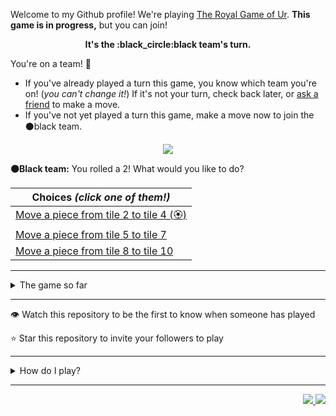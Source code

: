 Welcome to my Github profile!
We're playing
[The Royal Game of Ur](https://en.wikipedia.org/wiki/Royal_Game_of_Ur).
**This game is in progress,** but you can join!

<p align="center">
  <b>It's the
  :black_circle:black
  team's turn.</b>
</p>

You're on a team! :wave:

* If you've already played a turn this game, you know which team you're on!
(_you can't change it!_)
If it's not your turn, check back later, or
[ask a friend](https://twitter.com/share?text=I'm+playing+The+Royal+Game+of+Ur+on+a+GitHub+profile.+Take+your+turn+at+https://github.com/rossjrw/rossjrw+%23RoyalGameOfUr+%23github)
to make a move.
* If you've not yet played a turn this game, make a move now to join the
:black_circle:black
team.

<p align="center"><img src="https://raw.githubusercontent.com/rossjrw/ur/play/games/current/board.262.svg"></p>

  **:black_circle:Black team:**
  You rolled a 2!
What would you like to do?

| Choices *(click one of them!)* |
| --- |
  | [Move a piece from tile 2 to tile 4 (:rosette:)](https://github.com/rossjrw/rossjrw/issues/new?title=ur-move-2%402-0&amp;body=_Press+Submit%21+You+don%27t+need+to+edit+this+text+or+do+anything+else._%0D%0A%0D%0A_Be+aware+that+your+move+can+take+a+minute+or+two+to+process._) |
  | [Move a piece from tile 5 to tile 7](https://github.com/rossjrw/rossjrw/issues/new?title=ur-move-2%405-0&amp;body=_Press+Submit%21+You+don%27t+need+to+edit+this+text+or+do+anything+else._%0D%0A%0D%0A_Be+aware+that+your+move+can+take+a+minute+or+two+to+process._) |
  | [Move a piece from tile 8 to tile 10](https://github.com/rossjrw/rossjrw/issues/new?title=ur-move-2%408-0&amp;body=_Press+Submit%21+You+don%27t+need+to+edit+this+text+or+do+anything+else._%0D%0A%0D%0A_Be+aware+that+your+move+can+take+a+minute+or+two+to+process._) |

-----

<details><summary>The game so far</summary>

## Who's on each team?

<table>
    <thead>
      <tr><th colspan=2>Players in this game</th></tr>
    </thead>
    <tbody>
      <tr>
        <td align="right"><b>Black team</b> :black_circle:</td>
        <td>:white_circle: <b> White team</b></td>
      </tr>
      <tr align="center">
        <td><b><a href="https://github.com/Hans5958">@Hans5958</a></b> (7)<br><b><a href="https://github.com/wleeym08">@wleeym08</a></b> (4)<br><b><a href="https://github.com/thedoodler">@thedoodler</a></b> (3)<br><b><a href="https://github.com/minji-o-j">@minji-o-j</a></b> (3)<br><b><a href="https://github.com/KhanShaheb34">@KhanShaheb34</a></b> (3)<br><b><a href="https://github.com/bejoistic">@bejoistic</a></b> (2)<br><b><a href="https://github.com/jffrydsr">@jffrydsr</a></b> (2)<br><b><a href="https://github.com/rossjrw">@rossjrw</a></b> (2)<br><b><a href="https://github.com/yzspku">@yzspku</a></b> (2)<br><b><a href="https://github.com/max-radin">@max-radin</a></b> (2)<br><b><a href="https://github.com/tobias-wilfert">@tobias-wilfert</a></b> (2)<br><b><a href="https://github.com/YonLiud">@YonLiud</a></b> (2)<br><b><a href="https://github.com/LorrdOdin97">@LorrdOdin97</a></b> (1)<br><b><a href="https://github.com/IRHM">@IRHM</a></b> (1)<br><b><a href="https://github.com/Bonsailinse">@Bonsailinse</a></b> (1)<br><b><a href="https://github.com/MarikIshtar007">@MarikIshtar007</a></b> (1)<br><b><a href="https://github.com/jy1263">@jy1263</a></b> (1)<br><b><a href="https://github.com/andreposman">@andreposman</a></b> (1)<br><b><a href="https://github.com/muskanrani">@muskanrani</a></b> (1)<br><b><a href="https://github.com/KGB33">@KGB33</a></b> (1)<br><b><a href="https://github.com/TheRaptor001">@TheRaptor001</a></b> (1)<br><b><a href="https://github.com/JakeChampion">@JakeChampion</a></b> (1)<br><b><a href="https://github.com/jackwilliamgray">@jackwilliamgray</a></b> (1)<br><b><a href="https://github.com/Unihedro">@Unihedro</a></b> (1)<br><b><a href="https://github.com/acervenky">@acervenky</a></b> (1)<br><b><a href="https://github.com/a11ce">@a11ce</a></b> (1)<br><b><a href="https://github.com/farish978">@farish978</a></b> (1)<br><b><a href="https://github.com/c4dr01d">@c4dr01d</a></b> (1)<br><b><a href="https://github.com/Jighdan">@Jighdan</a></b> (1)<br><b><a href="https://github.com/ollelogdahl">@ollelogdahl</a></b> (1)<br><b><a href="https://github.com/andre-fajar-n">@andre-fajar-n</a></b> (1)<br><b><a href="https://github.com/PresentKim">@PresentKim</a></b> (1)<br><b><a href="https://github.com/bsoyka">@bsoyka</a></b> (1)<br><b><a href="https://github.com/Nathan13888">@Nathan13888</a></b> (1)<br><b><a href="https://github.com/AymenStudios">@AymenStudios</a></b> (1)<br><b><a href="https://github.com/SirojiddinSaidmurodov">@SirojiddinSaidmurodov</a></b> (1)<br><b><a href="https://github.com/sn4dy">@sn4dy</a></b> (1)<br><b><a href="https://github.com/Tanishq0007">@Tanishq0007</a></b> (1)<br><b><a href="https://github.com/doublegrey">@doublegrey</a></b> (1)<br><b><a href="https://github.com/tikhsuP">@tikhsuP</a></b> (1)<br><b><a href="https://github.com/michaelprimo">@michaelprimo</a></b> (1)<br><b><a href="https://github.com/NotAShelf">@NotAShelf</a></b> (1)<br><b><a href="https://github.com/GamerBoomTV">@GamerBoomTV</a></b> (1)</td>
        <td><b><a href="https://github.com/1ethanhansen">@1ethanhansen</a></b> (41)<br><b><a href="https://github.com/rossjrw">@rossjrw</a></b> (4)<br><b><a href="https://github.com/diggerdu">@diggerdu</a></b> (4)<br><b><a href="https://github.com/tb148">@tb148</a></b> (3)<br><b><a href="https://github.com/Notekunn">@Notekunn</a></b> (3)<br><b><a href="https://github.com/Rishit-dagli">@Rishit-dagli</a></b> (3)<br><b><a href="https://github.com/ponickkhan">@ponickkhan</a></b> (2)<br><b><a href="https://github.com/scribble-de-gook">@scribble-de-gook</a></b> (1)<br><b><a href="https://github.com/tchiarani">@tchiarani</a></b> (1)<br><b><a href="https://github.com/tholeb">@tholeb</a></b> (1)<br><b><a href="https://github.com/UndarkAido">@UndarkAido</a></b> (1)<br><b><a href="https://github.com/toberge">@toberge</a></b> (1)<br><b><a href="https://github.com/spielers">@spielers</a></b> (1)<br><b><a href="https://github.com/gal-dahan">@gal-dahan</a></b> (1)<br><b><a href="https://github.com/Shing-Ho">@Shing-Ho</a></b> (1)<br><b><a href="https://github.com/m1guelpf">@m1guelpf</a></b> (1)<br><b><a href="https://github.com/kallyas">@kallyas</a></b> (1)<br><b><a href="https://github.com/shrey27tri01">@shrey27tri01</a></b> (1)<br><b><a href="https://github.com/Twooey">@Twooey</a></b> (1)<br><b><a href="https://github.com/qbtl">@qbtl</a></b> (1)<br><b><a href="https://github.com/JRetza">@JRetza</a></b> (1)</td>
      </tr>
    </tbody>
  </table>

## What's happened so far?

| Time | Turn | Event | Issue | Board |
| :---: | :---: | :--- | :---: | :---: |
  | 2020-07-30 14:24:20 | **0** | :white_circle: **[@rossjrw](https://github.com/rossjrw)** started a new game | [#78](https://github.com/rossjrw/rossjrw/issues/78) |  |
  | 2020-07-30 14:25:35 | **1** | :white_circle: **[@rossjrw](https://github.com/rossjrw)** moved a white piece onto the board to position 2 | [#79](https://github.com/rossjrw/rossjrw/issues/79) | [link](https://raw.githubusercontent.com/rossjrw/ur/0168f8cacc62e260cf8cc8385a00511870b289a8/games/current/board.79.svg) |
  | 2020-07-30 14:25:35 | **2** | :black_circle:  The black team rolled a 0 and their turn was automatically passed | [#79](https://github.com/rossjrw/rossjrw/issues/79) | [link](https://raw.githubusercontent.com/rossjrw/rossjrw/728e861bb95e24c3bad3b24206de3a1182caa805/games/current/board.79.svg) |
  | 2020-07-30 15:16:02 | **3** | :white_circle: **[@rossjrw](https://github.com/rossjrw)** moved a white piece onto the board to position 3 | [#80](https://github.com/rossjrw/rossjrw/issues/80) | [link](https://raw.githubusercontent.com/rossjrw/rossjrw/1066e415bb308a4166acd2b23e3665c6ea707275/games/current/board.80.svg) |
  | 2020-07-30 15:17:39 | **4** | :black_circle: **[@LorrdOdin97](https://github.com/LorrdOdin97)** moved a black piece onto the board to position 1 | [#81](https://github.com/rossjrw/rossjrw/issues/81) | [link](https://raw.githubusercontent.com/rossjrw/rossjrw/6c42e5716f8d01af93c2b216f6dbe9359f08ce66/games/current/board.81.svg) |
  | 2020-08-05 04:18:00 | **5** | :white_circle: **[@tb148](https://github.com/tb148)** moved a white piece onto the board to position 4 — claimed a rosette :rosette: | [#83](https://github.com/rossjrw/rossjrw/issues/83) | [link](https://raw.githubusercontent.com/rossjrw/rossjrw/034e6ca15d88791d1f0e269775caeadc24590439/games/current/board.83.svg) |
  | 2020-08-07 00:56:38 | **6** | :white_circle: **[@rossjrw](https://github.com/rossjrw)** moved a white piece from position 3 to position 5 | [#86](https://github.com/rossjrw/rossjrw/issues/86) | [link](https://raw.githubusercontent.com/rossjrw/rossjrw/7ae91dc3075f0c220a23a3078481aadd86dd3a6f/games/current/board.86.svg) |
  | 2020-08-07 18:46:21 | **7** | :black_circle: **[@IRHM](https://github.com/IRHM)** moved a black piece onto the board to position 3 | [#88](https://github.com/rossjrw/rossjrw/issues/88) | [link](https://raw.githubusercontent.com/rossjrw/rossjrw/ae2b994c09cc42031bd5d7d8e490de79fb92ad33/games/current/board.88.svg) |
  | 2020-08-09 11:23:20 | **8** | :white_circle: **[@scribble-de-gook](https://github.com/scribble-de-gook)** moved a white piece from position 5 to position 8 — claimed a rosette :rosette: | [#92](https://github.com/rossjrw/rossjrw/issues/92) | [link](https://raw.githubusercontent.com/rossjrw/rossjrw/2fbe5a5884fd624d614e6ba2c294573b5ef3d711/games/current/board.92.svg) |
  | 2020-08-09 19:01:46 | **9** | :white_circle: **[@tchiarani](https://github.com/tchiarani)** moved a white piece from position 4 to position 5 | [#93](https://github.com/rossjrw/rossjrw/issues/93) | [link](https://raw.githubusercontent.com/rossjrw/rossjrw/ff6c04e4d27f1a626082d048f9e7d291423367a4/games/current/board.93.svg) |
  | 2020-08-10 06:33:53 | **10** | :black_circle: **[@bejoistic](https://github.com/bejoistic)** moved a black piece from position 1 to position 4 — claimed a rosette :rosette: | [#94](https://github.com/rossjrw/rossjrw/issues/94) | [link](https://raw.githubusercontent.com/rossjrw/rossjrw/41d68ab1ae3606e8221d943e513be113497bdec3/games/current/board.94.svg) |
  | 2020-08-10 06:34:45 | **11** | :black_circle: **[@bejoistic](https://github.com/bejoistic)** moved a black piece from position 3 to position 5 — captured a white piece :crossed_swords: | [#95](https://github.com/rossjrw/rossjrw/issues/95) | [link](https://raw.githubusercontent.com/rossjrw/rossjrw/d68b56d7e3e70ba01ea23f96f431f1b8a668fc23/games/current/board.95.svg) |
  | 2020-08-18 23:05:00 | **12** | :white_circle: **[@tholeb](https://github.com/tholeb)** moved a white piece onto the board to position 4 — claimed a rosette :rosette: | [#104](https://github.com/rossjrw/rossjrw/issues/104) | [link](https://raw.githubusercontent.com/rossjrw/rossjrw/daa627126407d8fa27398b8cc45245636b1ef278/games/current/board.104.svg) |
  | 2020-08-20 16:15:12 | **13** | :white_circle: **[@UndarkAido](https://github.com/UndarkAido)** moved a white piece from position 4 to position 5 — captured a black piece :crossed_swords: | [#105](https://github.com/rossjrw/rossjrw/issues/105) | [link](https://raw.githubusercontent.com/rossjrw/rossjrw/0ba7ef1d093f01932fc1f4fc416d3fd142dcfc95/games/current/board.105.svg) |
  | 2020-08-24 21:48:04 | **14** | :black_circle: **[@Bonsailinse](https://github.com/Bonsailinse)** moved a black piece onto the board to position 2 | [#106](https://github.com/rossjrw/rossjrw/issues/106) | [link](https://raw.githubusercontent.com/rossjrw/rossjrw/d6d359fddf26ceecf805a6bda21b29147dd66dbd/games/current/board.106.svg) |
  | 2020-08-30 12:35:40 | **15** | :white_circle: **[@Notekunn](https://github.com/Notekunn)** moved a white piece from position 2 to position 4 — claimed a rosette :rosette: | [#109](https://github.com/rossjrw/rossjrw/issues/109) |  |
  | 2020-09-01 03:09:49 | **16** | :white_circle: **[@Rishit-dagli](https://github.com/Rishit-dagli)** moved a white piece from position 4 to position 7 | [#110](https://github.com/rossjrw/rossjrw/issues/110) | [link](https://raw.githubusercontent.com/rossjrw/rossjrw/4929e7984daf5ca7076347d8286764b646c855cf/games/current/board.110.svg) |
  | 2020-09-01 03:09:49 | **17** | :black_circle:  The black team rolled a 0 and their turn was automatically passed | [#110](https://github.com/rossjrw/rossjrw/issues/110) | [link](https://raw.githubusercontent.com/rossjrw/rossjrw/22bea9cf7d61098171636a8b0b516b3d0aa5a0fa/games/current/board.110.svg) |
  | 2020-09-01 03:10:57 | **18** | :white_circle: **[@Rishit-dagli](https://github.com/Rishit-dagli)** moved a white piece onto the board to position 4 — claimed a rosette :rosette: | [#112](https://github.com/rossjrw/rossjrw/issues/112) |  |
  | 2020-09-02 06:42:25 | **19** | :white_circle: **[@Notekunn](https://github.com/Notekunn)** moved a white piece onto the board to position 2 | [#113](https://github.com/rossjrw/rossjrw/issues/113) | [link](https://raw.githubusercontent.com/rossjrw/rossjrw/3390ecffc1181dda6737a9a01fb3593706c34fbe/games/current/board.113.svg) |
  | 2020-09-02 06:42:25 | **20** | :black_circle:  The black team rolled a 0 and their turn was automatically passed | [#113](https://github.com/rossjrw/rossjrw/issues/113) | [link](https://raw.githubusercontent.com/rossjrw/rossjrw/febc6de23dbdb108b9b9d778940313bbfa7266f8/games/current/board.113.svg) |
  | 2020-09-02 06:43:07 | **21** | :white_circle: **[@Notekunn](https://github.com/Notekunn)** moved a white piece onto the board to position 3 | [#114](https://github.com/rossjrw/rossjrw/issues/114) | [link](https://raw.githubusercontent.com/rossjrw/rossjrw/c71491280d7f7a537800f870e5bcd1a9641813ed/games/current/board.114.svg) |
  | 2020-09-02 13:08:40 | **22** | :black_circle: **[@Hans5958](https://github.com/Hans5958)** moved a black piece from position 4 to position 6 | [#116](https://github.com/rossjrw/rossjrw/issues/116) | [link](https://raw.githubusercontent.com/rossjrw/rossjrw/b2d2129ad8bad90e5616f5e0ee05291379492a79/games/current/board.116.svg) |
  | 2020-09-03 23:08:27 | **23** | :white_circle: **[@ponickkhan](https://github.com/ponickkhan)** moved a white piece from position 5 to position 6 — captured a black piece :crossed_swords: | [#117](https://github.com/rossjrw/rossjrw/issues/117) | [link](https://raw.githubusercontent.com/rossjrw/rossjrw/85b38c3f488134eafff858a566de104bf1b49c94/games/current/board.117.svg) |
  | 2020-09-05 13:45:35 | **24** | :black_circle: **[@jffrydsr](https://github.com/jffrydsr)** moved a black piece from position 2 to position 4 — claimed a rosette :rosette: | [#119](https://github.com/rossjrw/rossjrw/issues/119) | [link](https://raw.githubusercontent.com/rossjrw/rossjrw/1e6ec3c7e3ef32da5b7449fedd6bc25a9863f800/games/current/board.119.svg) |
  | 2020-09-07 20:01:49 | **25** | :black_circle: **[@MarikIshtar007](https://github.com/MarikIshtar007)** moved a black piece onto the board to position 1 | [#120](https://github.com/rossjrw/rossjrw/issues/120) | [link](https://raw.githubusercontent.com/rossjrw/rossjrw/2e9c524b524fbea03570326d827cc4781287d528/games/current/board.120.svg) |
  | 2020-09-08 10:24:06 | **26** | :white_circle: **[@Rishit-dagli](https://github.com/Rishit-dagli)** moved a white piece from position 4 to position 5 | [#122](https://github.com/rossjrw/rossjrw/issues/122) | [link](https://raw.githubusercontent.com/rossjrw/rossjrw/4e2b904a394800a0bcb929ae081763946049a3a9/games/current/board.122.svg) |
  | 2020-09-10 02:07:51 | **27** | :black_circle: **[@jy1263](https://github.com/jy1263)** moved a black piece from position 4 to position 6 — captured a white piece :crossed_swords: | [#124](https://github.com/rossjrw/rossjrw/issues/124) | [link](https://raw.githubusercontent.com/rossjrw/rossjrw/caaed6467e00d6edace7a81f9b9ce54674e04c9e/games/current/board.124.svg) |
  | 2020-09-10 10:53:51 | **28** | :white_circle: **[@toberge](https://github.com/toberge)** moved a white piece from position 5 to position 6 — captured a black piece :crossed_swords: | [#125](https://github.com/rossjrw/rossjrw/issues/125) | [link](https://raw.githubusercontent.com/rossjrw/rossjrw/ba34de6bd0e1115bc1d34d917db27a40e2ccaa9c/games/current/board.125.svg) |
  | 2020-09-13 04:27:56 | **29** | :black_circle: **[@andreposman](https://github.com/andreposman)** moved a black piece onto the board to position 2 | [#127](https://github.com/rossjrw/rossjrw/issues/127) |  |
  | 2020-09-17 03:55:27 | **30** | :white_circle: **[@spielers](https://github.com/spielers)** moved a white piece from position 2 to position 5 | [#129](https://github.com/rossjrw/rossjrw/issues/129) | [link](https://raw.githubusercontent.com/rossjrw/rossjrw/5f58abb41afa5fe51bd949aa94555fc711afc501/games/current/board.129.svg) |
  | 2020-09-17 03:55:27 | **31** | :black_circle:  The black team rolled a 0 and their turn was automatically passed | [#129](https://github.com/rossjrw/rossjrw/issues/129) | [link](https://raw.githubusercontent.com/rossjrw/rossjrw/79d848be83a541edf06e63433a2ae4f58a66205f/games/current/board.129.svg) |
  | 2020-09-17 14:22:06 | **32** | :white_circle: **[@ponickkhan](https://github.com/ponickkhan)** moved a white piece onto the board to position 2 | [#130](https://github.com/rossjrw/rossjrw/issues/130) | [link](https://raw.githubusercontent.com/rossjrw/rossjrw/b1fd382eb4f55020dbb3dc4ca95e85e5ef2df3dd/games/current/board.130.svg) |
  | 2020-09-19 09:02:12 | **33** | :black_circle: **[@rossjrw](https://github.com/rossjrw)** moved a black piece from position 1 to position 4 — claimed a rosette :rosette: | [#135](https://github.com/rossjrw/rossjrw/issues/135) | [link](https://raw.githubusercontent.com/rossjrw/rossjrw/5b15a243b27eb390df9b30db7916c2e4e6310899/games/current/board.135.svg) |
  | 2020-09-19 09:34:48 | **34** | :black_circle: **[@rossjrw](https://github.com/rossjrw)** moved a black piece from position 4 to position 7 — captured a white piece :crossed_swords: | [#138](https://github.com/rossjrw/rossjrw/issues/138) | [link](https://raw.githubusercontent.com/rossjrw/rossjrw/e705ae622f9191f3fe1b6a10fea5216996bd3e80/games/current/board.138.svg) |
  | 2020-09-20 12:36:10 | **35** | :white_circle: **[@tb148](https://github.com/tb148)** moved a white piece from position 3 to position 4 — claimed a rosette :rosette: | [#139](https://github.com/rossjrw/rossjrw/issues/139) | [link](https://raw.githubusercontent.com/rossjrw/rossjrw/663b0dd397d198879acd8c5c566daffb1f3589e3/games/current/board.139.svg) |
  | 2020-09-20 12:38:36 | **36** | :white_circle: **[@tb148](https://github.com/tb148)** moved a white piece from position 6 to position 7 — captured a black piece :crossed_swords: | [#140](https://github.com/rossjrw/rossjrw/issues/140) | [link](https://raw.githubusercontent.com/rossjrw/rossjrw/aa0a1b5c6a95e0cf229bfbd3141c37d4bf32518e/games/current/board.140.svg) |
  | 2020-09-23 08:19:56 | **37** | :black_circle: **[@muskanrani](https://github.com/muskanrani)** moved a black piece from position 2 to position 3 | [#145](https://github.com/rossjrw/rossjrw/issues/145) | [link](https://raw.githubusercontent.com/rossjrw/rossjrw/3a99cabf5650620170a131ab3377e8641646fdc2/games/current/board.145.svg) |
  | 2020-09-23 15:33:55 | **38** | :white_circle: **[@gal-dahan](https://github.com/gal-dahan)** moved a white piece from position 2 to position 6 | [#146](https://github.com/rossjrw/rossjrw/issues/146) | [link](https://raw.githubusercontent.com/rossjrw/rossjrw/22fdbdd156cc8ab3d8b5471b62eebe7a7a530585/games/current/board.146.svg) |
  | 2020-09-24 13:55:51 | **39** | :black_circle: **[@KGB33](https://github.com/KGB33)** moved a black piece from position 3 to position 4 — claimed a rosette :rosette: | [#147](https://github.com/rossjrw/rossjrw/issues/147) | [link](https://raw.githubusercontent.com/rossjrw/rossjrw/79efba5e0aaf0c430bfd17a7cca5332b41600ac9/games/current/board.147.svg) |
  | 2020-09-25 01:55:04 | **40** | :black_circle: **[@TheRaptor001](https://github.com/TheRaptor001)** moved a black piece onto the board to position 2 | [#148](https://github.com/rossjrw/rossjrw/issues/148) | [link](https://raw.githubusercontent.com/rossjrw/rossjrw/9ee1687074a5d68988a4a07a9d6880a704621257/games/current/board.148.svg) |
  | 2020-09-25 03:25:13 | **41** | :white_circle: **[@diggerdu](https://github.com/diggerdu)** moved a white piece onto the board to position 3 | [#149](https://github.com/rossjrw/rossjrw/issues/149) | [link](https://raw.githubusercontent.com/rossjrw/rossjrw/ef16fc885cbd3f750ae0ca8ed054046d8be565f8/games/current/board.149.svg) |
  | 2020-09-25 03:27:51 | **42** | :black_circle: **[@yzspku](https://github.com/yzspku)** moved a black piece onto the board to position 3 | [#151](https://github.com/rossjrw/rossjrw/issues/151) | [link](https://raw.githubusercontent.com/rossjrw/rossjrw/5a9a5438381c930ce5a20af4c6cec2fe7da0dd49/games/current/board.151.svg) |
  | 2020-09-25 03:29:59 | **43** | :white_circle: **[@diggerdu](https://github.com/diggerdu)** moved a white piece from position 8 to position 11 | [#152](https://github.com/rossjrw/rossjrw/issues/152) | [link](https://raw.githubusercontent.com/rossjrw/rossjrw/2e1a605f74ee4a2766abe7f426da78cfa353d357/games/current/board.152.svg) |
  | 2020-09-25 03:35:12 | **44** | :black_circle: **[@yzspku](https://github.com/yzspku)** moved a black piece from position 4 to position 5 — captured a white piece :crossed_swords: | [#153](https://github.com/rossjrw/rossjrw/issues/153) | [link](https://raw.githubusercontent.com/rossjrw/rossjrw/a76afe0e19420bc5081ce0767382748e6bff0e2e/games/current/board.153.svg) |
  | 2020-09-25 03:37:00 | **45** | :white_circle: **[@diggerdu](https://github.com/diggerdu)** moved a white piece from position 6 to position 8 — claimed a rosette :rosette: | [#154](https://github.com/rossjrw/rossjrw/issues/154) | [link](https://raw.githubusercontent.com/rossjrw/rossjrw/0ace3ca7edcf2dd924513f11238636eb823b7509/games/current/board.154.svg) |
  | 2020-09-25 03:38:12 | **46** | :white_circle: **[@diggerdu](https://github.com/diggerdu)** moved a white piece from position 4 to position 5 — captured a black piece :crossed_swords: | [#155](https://github.com/rossjrw/rossjrw/issues/155) | [link](https://raw.githubusercontent.com/rossjrw/rossjrw/b7719d56d8d4e7a43eb73d67e591b5121934171a/games/current/board.155.svg) |
  | 2020-09-25 15:02:13 | **47** | :black_circle: **[@JakeChampion](https://github.com/JakeChampion)** moved a black piece from position 2 to position 5 — captured a white piece :crossed_swords: | [#156](https://github.com/rossjrw/rossjrw/issues/156) | [link](https://raw.githubusercontent.com/rossjrw/rossjrw/cabf6474cd84d72c9e02c4cee5005e1dc2c4dbd7/games/current/board.156.svg) |
  | 2020-09-27 22:44:43 | **48** | :white_circle: **[@1ethanhansen](https://github.com/1ethanhansen)** moved a white piece from position 7 to position 9 | [#157](https://github.com/rossjrw/rossjrw/issues/157) | [link](https://raw.githubusercontent.com/rossjrw/rossjrw/0a5a06edd254225323c79568cdd877ca9beeefcf/games/current/board.157.svg) |
  | 2020-09-29 00:08:23 | **49** | :black_circle: **[@jackwilliamgray](https://github.com/jackwilliamgray)** moved a black piece onto the board to position 2 | [#158](https://github.com/rossjrw/rossjrw/issues/158) | [link](https://raw.githubusercontent.com/rossjrw/rossjrw/2a356da1f945bfd05fc6ec3767dd4101680c63e9/games/current/board.158.svg) |
  | 2020-09-29 00:42:15 | **50** | :white_circle: **[@1ethanhansen](https://github.com/1ethanhansen)** moved a white piece from position 11 to position 14 — claimed a rosette :rosette: | [#159](https://github.com/rossjrw/rossjrw/issues/159) | [link](https://raw.githubusercontent.com/rossjrw/rossjrw/a9635e03addf26af24a43f29bd2d83a5f0289173/games/current/board.159.svg) |
  | 2020-09-29 00:43:37 | **51** | :white_circle: **[@1ethanhansen](https://github.com/1ethanhansen)** moved a white piece from position 9 to position 12 | [#160](https://github.com/rossjrw/rossjrw/issues/160) | [link](https://raw.githubusercontent.com/rossjrw/rossjrw/1ee36d1e22b815a39f4dab1d7c5db5621edc5371/games/current/board.160.svg) |
  | 2020-09-29 04:55:15 | **52** | :black_circle: **[@max-radin](https://github.com/max-radin)** moved a black piece from position 3 to position 4 — claimed a rosette :rosette: | [#161](https://github.com/rossjrw/rossjrw/issues/161) | [link](https://raw.githubusercontent.com/rossjrw/rossjrw/c35cf15a490ae24e95ae6f2619e904af63660426/games/current/board.161.svg) |
  | 2020-09-29 04:57:55 | **53** | :black_circle: **[@max-radin](https://github.com/max-radin)** moved a black piece from position 5 to position 7 | [#162](https://github.com/rossjrw/rossjrw/issues/162) |  |
  | 2020-09-29 05:00:46 | **54** | :white_circle: **[@1ethanhansen](https://github.com/1ethanhansen)** ascended a white piece from position 12 :rocket: | [#163](https://github.com/rossjrw/rossjrw/issues/163) | [link](https://raw.githubusercontent.com/rossjrw/rossjrw/be8838f1eef60fb0bbcf7bb87cc9c08dd579c2ef/games/current/board.163.svg) |
  | 2020-09-29 05:00:46 | **55** | :black_circle:  The black team rolled a 0 and their turn was automatically passed | [#163](https://github.com/rossjrw/rossjrw/issues/163) | [link](https://raw.githubusercontent.com/rossjrw/rossjrw/1fe78312795c50e78e3617e7be361cc0fae922af/games/current/board.163.svg) |
  | 2020-09-29 05:02:05 | **56** | :white_circle: **[@1ethanhansen](https://github.com/1ethanhansen)** moved a white piece onto the board to position 2 | [#164](https://github.com/rossjrw/rossjrw/issues/164) | [link](https://raw.githubusercontent.com/rossjrw/rossjrw/2d5192da19d73163886887d8751c7343337db5ed/games/current/board.164.svg) |
  | 2020-09-29 11:46:02 | **57** | :black_circle: **[@Hans5958](https://github.com/Hans5958)** moved a black piece from position 2 to position 3 | [#165](https://github.com/rossjrw/rossjrw/issues/165) | [link](https://raw.githubusercontent.com/rossjrw/rossjrw/2dc962624f12a875d0fba61429bf1d22bcd4f3d9/games/current/board.165.svg) |
  | 2020-09-29 12:15:12 | **58** | :white_circle: **[@Shing-Ho](https://github.com/Shing-Ho)** moved a white piece from position 2 to position 4 — claimed a rosette :rosette: | [#166](https://github.com/rossjrw/rossjrw/issues/166) | [link](https://raw.githubusercontent.com/rossjrw/rossjrw/1f99b51777c4d939f98fd63fa742fb14bb48f443/games/current/board.166.svg) |
  | 2020-09-29 16:31:07 | **59** | :white_circle: **[@1ethanhansen](https://github.com/1ethanhansen)** moved a white piece onto the board to position 2 | [#167](https://github.com/rossjrw/rossjrw/issues/167) | [link](https://raw.githubusercontent.com/rossjrw/rossjrw/9e83f495c6b39596bdbd41d2eaa2e0dc8030b99b/games/current/board.167.svg) |
  | 2020-10-01 01:58:45 | **60** | :black_circle: **[@Unihedro](https://github.com/Unihedro)** moved a black piece from position 4 to position 9 | [#168](https://github.com/rossjrw/rossjrw/issues/168) | [link](https://raw.githubusercontent.com/rossjrw/rossjrw/d9a633600708db89fe1e4ad099747ae466e7f276/games/current/board.168.svg) |
  | 2020-10-01 06:22:30 | **61** | :white_circle: **[@1ethanhansen](https://github.com/1ethanhansen)** ascended a white piece from position 14 :rocket: | [#169](https://github.com/rossjrw/rossjrw/issues/169) |  |
  | 2020-10-01 18:23:14 | **62** | :black_circle: **[@acervenky](https://github.com/acervenky)** moved a black piece onto the board to position 2 | [#170](https://github.com/rossjrw/rossjrw/issues/170) | [link](https://raw.githubusercontent.com/rossjrw/rossjrw/cb3b728bb75c88d325f4ec54c155fb8190dbb7c8/games/current/board.170.svg) |
  | 2020-10-01 18:23:14 | **63** | :white_circle:  The white team rolled a 0 and their turn was automatically passed | [#170](https://github.com/rossjrw/rossjrw/issues/170) | [link](https://raw.githubusercontent.com/rossjrw/rossjrw/077b9d3e0da0e1970690834f1cb0cac479044c3c/games/current/board.170.svg) |
  | 2020-10-02 16:56:53 | **64** | :black_circle: **[@a11ce](https://github.com/a11ce)** moved a black piece from position 3 to position 4 — claimed a rosette :rosette: | [#171](https://github.com/rossjrw/rossjrw/issues/171) | [link](https://raw.githubusercontent.com/rossjrw/rossjrw/478d5aef5d5c57d87d9bfede4a3a1c115f89747c/games/current/board.171.svg) |
  | 2020-10-03 09:54:32 | **65** | :black_circle: **[@farish978](https://github.com/farish978)** moved a black piece from position 2 to position 6 | [#172](https://github.com/rossjrw/rossjrw/issues/172) | [link](https://raw.githubusercontent.com/rossjrw/rossjrw/8067be79d8758ded6d434ef6d6271491d27b889a/games/current/board.172.svg) |
  | 2020-10-03 12:40:58 | **66** | :white_circle: **[@m1guelpf](https://github.com/m1guelpf)** moved a white piece from position 3 to position 6 — captured a black piece :crossed_swords: | [#173](https://github.com/rossjrw/rossjrw/issues/173) | [link](https://raw.githubusercontent.com/rossjrw/rossjrw/c9c035920b13ccf22b3587ef34d52847d7a0ae29/games/current/board.173.svg) |
  | 2020-10-04 04:55:29 | **67** | :black_circle: **[@c4dr01d](https://github.com/c4dr01d)** moved a black piece from position 9 to position 11 | [#174](https://github.com/rossjrw/rossjrw/issues/174) | [link](https://raw.githubusercontent.com/rossjrw/rossjrw/a564e8a8e535b159d853a77e29d87655b81fbd16/games/current/board.174.svg) |
  | 2020-10-04 04:59:31 | **68** | :white_circle: **[@1ethanhansen](https://github.com/1ethanhansen)** moved a white piece from position 6 to position 10 | [#175](https://github.com/rossjrw/rossjrw/issues/175) | [link](https://raw.githubusercontent.com/rossjrw/rossjrw/b4b50f8641ee5561708427df33968e487a424c1c/games/current/board.175.svg) |
  | 2020-10-04 11:01:43 | **69** | :black_circle: **[@thedoodler](https://github.com/thedoodler)** moved a black piece from position 11 to position 12 | [#176](https://github.com/rossjrw/rossjrw/issues/176) | [link](https://raw.githubusercontent.com/rossjrw/rossjrw/9c640bdcbbe780e8f825111928834f9807ac08a9/games/current/board.176.svg) |
  | 2020-10-04 19:17:55 | **70** | :white_circle: **[@1ethanhansen](https://github.com/1ethanhansen)** moved a white piece from position 10 to position 11 | [#177](https://github.com/rossjrw/rossjrw/issues/177) | [link](https://raw.githubusercontent.com/rossjrw/rossjrw/d02d58aaf68f876c0e864b3fd14b6622cbf00c0e/games/current/board.177.svg) |
  | 2020-10-05 11:38:08 | **71** | :black_circle: **[@Jighdan](https://github.com/Jighdan)** moved a black piece from position 4 to position 6 | [#178](https://github.com/rossjrw/rossjrw/issues/178) | [link](https://raw.githubusercontent.com/rossjrw/rossjrw/d3cc6963947127cefe25df22154d97b7379bc4cd/games/current/board.178.svg) |
  | 2020-10-05 15:10:12 | **72** | :white_circle: **[@kallyas](https://github.com/kallyas)** moved a white piece onto the board to position 1 | [#180](https://github.com/rossjrw/rossjrw/issues/180) | [link](https://raw.githubusercontent.com/rossjrw/rossjrw/805788fc4b0229ae8bb561e20ade0e29ae917f7c/games/current/board.180.svg) |
  | 2020-10-06 07:36:54 | **73** | :black_circle: **[@tobias-wilfert](https://github.com/tobias-wilfert)** moved a black piece from position 12 to position 13 | [#183](https://github.com/rossjrw/rossjrw/issues/183) |  |
  | 2020-10-06 15:00:56 | **74** | :white_circle: **[@1ethanhansen](https://github.com/1ethanhansen)** moved a white piece from position 4 to position 6 — captured a black piece :crossed_swords: | [#184](https://github.com/rossjrw/rossjrw/issues/184) | [link](https://raw.githubusercontent.com/rossjrw/rossjrw/a70086fc412435d950e2f1a57ad76868fbf44a80/games/current/board.184.svg) |
  | 2020-10-06 15:00:56 | **75** | :black_circle:  The black team rolled a 0 and their turn was automatically passed | [#184](https://github.com/rossjrw/rossjrw/issues/184) | [link](https://raw.githubusercontent.com/rossjrw/rossjrw/ab4fed24f19c2b658edbe49f37a101e7f4998110/games/current/board.184.svg) |
  | 2020-10-06 18:26:18 | **76** | :white_circle:  The white team rolled a 0 and their turn was automatically passed | [#185](https://github.com/rossjrw/rossjrw/issues/185) | [link](https://raw.githubusercontent.com/rossjrw/rossjrw/31f751c4648b9fea2ca8e52fc605fd0e957df72c/games/current/board.185.svg) |
  | 2020-10-08 15:25:30 | **77** | :black_circle: **[@ollelogdahl](https://github.com/ollelogdahl)** moved a black piece onto the board to position 2 | [#186](https://github.com/rossjrw/rossjrw/issues/186) | [link](https://raw.githubusercontent.com/rossjrw/rossjrw/5677646232195a3f38bb75d009bf86d2f4369753/games/current/board.186.svg) |
  | 2020-10-08 16:06:49 | **78** | :white_circle: **[@1ethanhansen](https://github.com/1ethanhansen)** moved a white piece from position 6 to position 7 — captured a black piece :crossed_swords: | [#187](https://github.com/rossjrw/rossjrw/issues/187) | [link](https://raw.githubusercontent.com/rossjrw/rossjrw/3a7b16c1cede3bb1664fe1138ea972958421317e/games/current/board.187.svg) |
  | 2020-10-09 04:26:37 | **79** | :black_circle: **[@andre-fajar-n](https://github.com/andre-fajar-n)** ascended a black piece from position 13 :rocket: | [#188](https://github.com/rossjrw/rossjrw/issues/188) |  |
  | 2020-10-09 16:26:09 | **80** | :white_circle: **[@1ethanhansen](https://github.com/1ethanhansen)** moved a white piece from position 7 to position 9 | [#189](https://github.com/rossjrw/rossjrw/issues/189) |  |
  | 2020-10-09 16:26:09 | **81** | :black_circle:  The black team rolled a 0 and their turn was automatically passed | [#189](https://github.com/rossjrw/rossjrw/issues/189) | [link](https://raw.githubusercontent.com/rossjrw/rossjrw/6bc56f64e7db8e85b6b0df24b564ec9d566f67b5/games/current/board.189.svg) |
  | 2020-10-09 16:26:09 | **82** | :white_circle:  The white team rolled a 0 and their turn was automatically passed | [#189](https://github.com/rossjrw/rossjrw/issues/189) | [link](https://raw.githubusercontent.com/rossjrw/rossjrw/6e09339eccff00d6fb73c46bb7be14ccd9a62c8b/games/current/board.189.svg) |
  | 2020-10-10 17:19:25 | **83** | :black_circle: **[@minji-o-j](https://github.com/minji-o-j)** moved a black piece from position 2 to position 4 — claimed a rosette :rosette: | [#190](https://github.com/rossjrw/rossjrw/issues/190) | [link](https://raw.githubusercontent.com/rossjrw/rossjrw/e031fba1c0c644ddaa93b3d0b44b502c48047177/games/current/board.190.svg) |
  | 2020-10-11 13:44:49 | **84** | :black_circle: **[@minji-o-j](https://github.com/minji-o-j)** moved a black piece onto the board to position 3 | [#191](https://github.com/rossjrw/rossjrw/issues/191) | [link](https://raw.githubusercontent.com/rossjrw/rossjrw/ea33dabb8e1c186313210a42e0e70d2711e635ae/games/current/board.191.svg) |
  | 2020-10-11 17:27:44 | **85** | :white_circle: **[@1ethanhansen](https://github.com/1ethanhansen)** moved a white piece from position 11 to position 14 — claimed a rosette :rosette: | [#192](https://github.com/rossjrw/rossjrw/issues/192) |  |
  | 2020-10-11 17:28:55 | **86** | :white_circle: **[@1ethanhansen](https://github.com/1ethanhansen)** moved a white piece from position 9 to position 11 | [#193](https://github.com/rossjrw/rossjrw/issues/193) | [link](https://raw.githubusercontent.com/rossjrw/rossjrw/4a89f3ba1d9972a70c8b1c097efb1014f39b259c/games/current/board.193.svg) |
  | 2020-10-11 17:28:55 | **87** | :black_circle:  The black team rolled a 0 and their turn was automatically passed | [#193](https://github.com/rossjrw/rossjrw/issues/193) | [link](https://raw.githubusercontent.com/rossjrw/rossjrw/fe89fc6d026a58f8585f0f1b85af32b8a0d369f8/games/current/board.193.svg) |
  | 2020-10-11 17:30:37 | **88** | :white_circle: **[@1ethanhansen](https://github.com/1ethanhansen)** ascended a white piece from position 14 :rocket: | [#194](https://github.com/rossjrw/rossjrw/issues/194) | [link](https://raw.githubusercontent.com/rossjrw/rossjrw/308c9a63b110f4b7961f02a70b8496293f945b65/games/current/board.194.svg) |
  | 2020-10-12 11:05:45 | **89** | :black_circle: **[@wleeym08](https://github.com/wleeym08)** moved a black piece from position 3 to position 7 | [#195](https://github.com/rossjrw/rossjrw/issues/195) | [link](https://raw.githubusercontent.com/rossjrw/rossjrw/aad0acac0f66e010b7b01f4ddaa8428067c38ed9/games/current/board.195.svg) |
  | 2020-10-12 21:25:11 | **90** | :white_circle: **[@1ethanhansen](https://github.com/1ethanhansen)** ascended a white piece from position 11 :rocket: | [#196](https://github.com/rossjrw/rossjrw/issues/196) | [link](https://raw.githubusercontent.com/rossjrw/rossjrw/c49a21145777c05259439b3d19796ba84f760a59/games/current/board.196.svg) |
  | 2020-10-13 00:03:51 | **91** | :black_circle: **[@wleeym08](https://github.com/wleeym08)** moved a black piece onto the board to position 1 | [#197](https://github.com/rossjrw/rossjrw/issues/197) | [link](https://raw.githubusercontent.com/rossjrw/rossjrw/066acba2712b123844ba7f07ccfe6f8c744123c0/games/current/board.197.svg) |
  | 2020-10-13 04:00:54 | **92** | :white_circle: **[@shrey27tri01](https://github.com/shrey27tri01)** moved a white piece from position 1 to position 4 — claimed a rosette :rosette: | [#198](https://github.com/rossjrw/rossjrw/issues/198) | [link](https://raw.githubusercontent.com/rossjrw/rossjrw/7f902af4e672bc2d59eb5072626b8838bbb1d221/games/current/board.198.svg) |
  | 2020-10-13 04:11:20 | **93** | :white_circle: **[@1ethanhansen](https://github.com/1ethanhansen)** moved a white piece from position 4 to position 6 | [#199](https://github.com/rossjrw/rossjrw/issues/199) | [link](https://raw.githubusercontent.com/rossjrw/rossjrw/2f351dbe5ec25ef1f00f41e30f54674636bd14e7/games/current/board.199.svg) |
  | 2020-10-13 22:03:43 | **94** | :black_circle: **[@wleeym08](https://github.com/wleeym08)** moved a black piece from position 1 to position 2 | [#200](https://github.com/rossjrw/rossjrw/issues/200) | [link](https://raw.githubusercontent.com/rossjrw/rossjrw/3c495e808691c99369d6d38400948acad042a8d6/games/current/board.200.svg) |
  | 2020-10-13 22:38:30 | **95** | :white_circle: **[@Twooey](https://github.com/Twooey)** moved a white piece from position 6 to position 9 | [#201](https://github.com/rossjrw/rossjrw/issues/201) | [link](https://raw.githubusercontent.com/rossjrw/rossjrw/fc550e9c0baee3bdb2d93586566e5b0b867f9b5d/games/current/board.201.svg) |
  | 2020-10-14 05:44:01 | **96** | :black_circle: **[@wleeym08](https://github.com/wleeym08)** moved a black piece from position 7 to position 9 — captured a white piece :crossed_swords: | [#202](https://github.com/rossjrw/rossjrw/issues/202) | [link](https://raw.githubusercontent.com/rossjrw/rossjrw/faed6dacdcb97fab49f82883ef89a4ea02f8de02/games/current/board.202.svg) |
  | 2020-10-14 05:50:32 | **97** | :white_circle: **[@1ethanhansen](https://github.com/1ethanhansen)** moved a white piece from position 2 to position 4 — claimed a rosette :rosette: | [#203](https://github.com/rossjrw/rossjrw/issues/203) | [link](https://raw.githubusercontent.com/rossjrw/rossjrw/01824f8ee69065f68d3cad130798bbf055bad7e6/games/current/board.203.svg) |
  | 2020-10-14 06:04:58 | **98** | :white_circle: **[@1ethanhansen](https://github.com/1ethanhansen)** moved a white piece from position 4 to position 7 | [#204](https://github.com/rossjrw/rossjrw/issues/204) | [link](https://raw.githubusercontent.com/rossjrw/rossjrw/fb76d17d1b09308f9b5e3b9d01f18783bf595750/games/current/board.204.svg) |
  | 2020-10-14 15:10:08 | **99** | :black_circle: **[@PresentKim](https://github.com/PresentKim)** moved a black piece from position 9 to position 13 | [#205](https://github.com/rossjrw/rossjrw/issues/205) | [link](https://raw.githubusercontent.com/rossjrw/rossjrw/1a3dd2fdfe9c88c042ad1cd06a3b3eece7d9f883/games/current/board.205.svg) |
  | 2020-10-14 16:34:30 | **100** | :white_circle: **[@1ethanhansen](https://github.com/1ethanhansen)** moved a white piece from position 8 to position 9 | [#206](https://github.com/rossjrw/rossjrw/issues/206) | [link](https://raw.githubusercontent.com/rossjrw/rossjrw/405db778c5307707b814354c9f9ff0ddcb09e8bc/games/current/board.206.svg) |
  | 2020-10-16 02:31:22 | **101** | :black_circle: **[@minji-o-j](https://github.com/minji-o-j)** ascended a black piece from position 13 :rocket: | [#207](https://github.com/rossjrw/rossjrw/issues/207) | [link](https://raw.githubusercontent.com/rossjrw/rossjrw/2198c8377ff7783c0e8bd9ccacd4806d788c8eb8/games/current/board.207.svg) |
  | 2020-10-16 15:21:10 | **102** | :white_circle: **[@1ethanhansen](https://github.com/1ethanhansen)** moved a white piece from position 7 to position 8 — claimed a rosette :rosette: | [#208](https://github.com/rossjrw/rossjrw/issues/208) | [link](https://raw.githubusercontent.com/rossjrw/rossjrw/b5452cc102cf6b76b6b9b17380dd95897ebcee5e/games/current/board.208.svg) |
  | 2020-10-16 18:22:31 | **103** | :white_circle: **[@1ethanhansen](https://github.com/1ethanhansen)** moved a white piece from position 9 to position 10 | [#209](https://github.com/rossjrw/rossjrw/issues/209) | [link](https://raw.githubusercontent.com/rossjrw/rossjrw/97942ec8695749b532a6dc72914ff403cc273606/games/current/board.209.svg) |
  | 2020-10-17 15:33:20 | **104** | :black_circle: **[@bsoyka](https://github.com/bsoyka)** moved a black piece from position 4 to position 6 | [#211](https://github.com/rossjrw/rossjrw/issues/211) | [link](https://raw.githubusercontent.com/rossjrw/rossjrw/b04a748ca95b11f617c73cf8c3981163d4cae907/games/current/board.211.svg) |
  | 2020-10-18 04:21:50 | **105** | :white_circle: **[@1ethanhansen](https://github.com/1ethanhansen)** moved a white piece from position 10 to position 11 | [#212](https://github.com/rossjrw/rossjrw/issues/212) | [link](https://raw.githubusercontent.com/rossjrw/rossjrw/dfe5b5078ab841624a833185af5e2d24d78df349/games/current/board.212.svg) |
  | 2020-10-18 15:44:08 | **106** | :black_circle: **[@Nathan13888](https://github.com/Nathan13888)** moved a black piece onto the board to position 1 | [#213](https://github.com/rossjrw/rossjrw/issues/213) | [link](https://raw.githubusercontent.com/rossjrw/rossjrw/9e8d5f080f458a22b77ce625caf9013379b357ec/games/current/board.213.svg) |
  | 2020-10-18 19:21:46 | **107** | :white_circle: **[@qbtl](https://github.com/qbtl)** moved a white piece from position 11 to position 14 — claimed a rosette :rosette: | [#214](https://github.com/rossjrw/rossjrw/issues/214) | [link](https://raw.githubusercontent.com/rossjrw/rossjrw/594da31ebfcbd50fa5c5d9bb6fa7277c5c114bda/games/current/board.214.svg) |
  | 2020-10-18 20:23:48 | **108** | :white_circle: **[@1ethanhansen](https://github.com/1ethanhansen)** moved a white piece onto the board to position 3 | [#215](https://github.com/rossjrw/rossjrw/issues/215) | [link](https://raw.githubusercontent.com/rossjrw/rossjrw/52dec64c020b32ada826264c21a95634e9d39030/games/current/board.215.svg) |
  | 2020-10-19 03:56:57 | **109** | :black_circle: **[@AymenStudios](https://github.com/AymenStudios)** moved a black piece from position 1 to position 3 | [#216](https://github.com/rossjrw/rossjrw/issues/216) | [link](https://raw.githubusercontent.com/rossjrw/rossjrw/5c7418d2fb2f60bb6042f96eb4816bfee6ce7163/games/current/board.216.svg) |
  | 2020-10-19 05:34:50 | **110** | :white_circle: **[@1ethanhansen](https://github.com/1ethanhansen)** moved a white piece from position 3 to position 5 | [#217](https://github.com/rossjrw/rossjrw/issues/217) | [link](https://raw.githubusercontent.com/rossjrw/rossjrw/9b7fef7a1a02ebf53db84c6075dbbcc54f38d6f6/games/current/board.217.svg) |
  | 2020-10-19 11:24:10 | **111** | :black_circle: **[@Hans5958](https://github.com/Hans5958)** moved a black piece from position 2 to position 5 — captured a white piece :crossed_swords: | [#218](https://github.com/rossjrw/rossjrw/issues/218) | [link](https://raw.githubusercontent.com/rossjrw/rossjrw/3b0e47bc2bcbe099810eb9903132c70ca0f05f25/games/current/board.218.svg) |
  | 2020-10-19 15:51:15 | **112** | :white_circle: **[@1ethanhansen](https://github.com/1ethanhansen)** ascended a white piece from position 14 :rocket: | [#219](https://github.com/rossjrw/rossjrw/issues/219) | [link](https://raw.githubusercontent.com/rossjrw/rossjrw/b287637c8ab12fdfb2ffc4408257468f83049ac6/games/current/board.219.svg) |
  | 2020-10-23 08:56:32 | **113** | :black_circle: **[@tobias-wilfert](https://github.com/tobias-wilfert)** moved a black piece onto the board to position 2 | [#220](https://github.com/rossjrw/rossjrw/issues/220) | [link](https://raw.githubusercontent.com/rossjrw/rossjrw/9e60d7335c0363c230373fe7b2ab4845b37cc4ea/games/current/board.220.svg) |
  | 2020-10-23 18:29:00 | **114** | :white_circle: **[@1ethanhansen](https://github.com/1ethanhansen)** moved a white piece onto the board to position 3 | [#221](https://github.com/rossjrw/rossjrw/issues/221) | [link](https://raw.githubusercontent.com/rossjrw/rossjrw/8c8f83b8fa2cc038772daf356f42e126c1e30760/games/current/board.221.svg) |
  | 2020-10-24 06:21:29 | **115** | :black_circle: **[@SirojiddinSaidmurodov](https://github.com/SirojiddinSaidmurodov)** moved a black piece from position 5 to position 9 | [#222](https://github.com/rossjrw/rossjrw/issues/222) | [link](https://raw.githubusercontent.com/rossjrw/rossjrw/0ed324a351455633b7af85e1fd267d357f6f07a4/games/current/board.222.svg) |
  | 2020-10-24 06:22:32 | **116** | :white_circle: **[@JRetza](https://github.com/JRetza)** moved a white piece from position 3 to position 7 | [#223](https://github.com/rossjrw/rossjrw/issues/223) | [link](https://raw.githubusercontent.com/rossjrw/rossjrw/622b39ddd01ee72a5d2a15428dd277b7aefe3f08/games/current/board.223.svg) |
  | 2020-10-27 11:57:42 | **117** | :black_circle: **[@thedoodler](https://github.com/thedoodler)** moved a black piece from position 2 to position 4 — claimed a rosette :rosette: | [#224](https://github.com/rossjrw/rossjrw/issues/224) | [link](https://raw.githubusercontent.com/rossjrw/rossjrw/f1849430241105e01caf3b3e500e5322236fc942/games/current/board.224.svg) |
  | 2020-10-29 17:55:48 | **118** | :black_circle: **[@sn4dy](https://github.com/sn4dy)** moved a black piece from position 6 to position 7 — captured a white piece :crossed_swords: | [#225](https://github.com/rossjrw/rossjrw/issues/225) | [link](https://raw.githubusercontent.com/rossjrw/rossjrw/8b928549f54749585d88d61eafa33335f9f6d87e/games/current/board.225.svg) |
  | 2020-10-29 19:39:31 | **119** | :white_circle: **[@1ethanhansen](https://github.com/1ethanhansen)** moved a white piece onto the board to position 2 | [#226](https://github.com/rossjrw/rossjrw/issues/226) | [link](https://raw.githubusercontent.com/rossjrw/rossjrw/7fc6cbcfeb7b35c83cb4bd8f59903bda0a30822a/games/current/board.226.svg) |
  | 2020-10-31 09:04:06 | **120** | :black_circle: **[@Tanishq0007](https://github.com/Tanishq0007)** moved a black piece from position 4 to position 5 | [#227](https://github.com/rossjrw/rossjrw/issues/227) | [link](https://raw.githubusercontent.com/rossjrw/rossjrw/af61a37cf05ed21e3c8bd130466a1396edcbc69f/games/current/board.227.svg) |
  | 2020-10-31 16:06:54 | **121** | :white_circle: **[@1ethanhansen](https://github.com/1ethanhansen)** moved a white piece from position 2 to position 4 — claimed a rosette :rosette: | [#228](https://github.com/rossjrw/rossjrw/issues/228) | [link](https://raw.githubusercontent.com/rossjrw/rossjrw/caef74536da2d700fb0c7ee979db371024fdb0c1/games/current/board.228.svg) |
  | 2020-10-31 16:08:33 | **122** | :white_circle: **[@1ethanhansen](https://github.com/1ethanhansen)** moved a white piece from position 8 to position 12 | [#229](https://github.com/rossjrw/rossjrw/issues/229) | [link](https://raw.githubusercontent.com/rossjrw/rossjrw/d98e8a6213e123c5ec4b32a7a11e98c80ab28cdc/games/current/board.229.svg) |
  | 2020-11-05 06:14:40 | **123** | :black_circle: **[@Hans5958](https://github.com/Hans5958)** moved a black piece from position 3 to position 4 — claimed a rosette :rosette: | [#233](https://github.com/rossjrw/rossjrw/issues/233) | [link](https://raw.githubusercontent.com/rossjrw/rossjrw/8e13aa543e601ec7868e9e6246e62c24cf051892/games/current/board.233.svg) |
  | 2020-11-05 06:15:33 | **124** | :black_circle: **[@Hans5958](https://github.com/Hans5958)** moved a black piece onto the board to position 2 | [#234](https://github.com/rossjrw/rossjrw/issues/234) | [link](https://raw.githubusercontent.com/rossjrw/rossjrw/4b68dc956b2fcf0dc5e6eea6836d6b87b366bfdb/games/current/board.234.svg) |
  | 2020-11-05 16:28:20 | **125** | :white_circle: **[@1ethanhansen](https://github.com/1ethanhansen)** moved a white piece from position 4 to position 8 — claimed a rosette :rosette: | [#235](https://github.com/rossjrw/rossjrw/issues/235) | [link](https://raw.githubusercontent.com/rossjrw/rossjrw/c642f42cd5770d725353197db14e124aa3edf226/games/current/board.235.svg) |
  | 2020-11-05 16:30:56 | **126** | :white_circle: **[@1ethanhansen](https://github.com/1ethanhansen)** moved a white piece from position 12 to position 13 | [#236](https://github.com/rossjrw/rossjrw/issues/236) |  |
  | 2020-11-06 11:29:15 | **127** | :black_circle: **[@doublegrey](https://github.com/doublegrey)** moved a black piece from position 9 to position 11 | [#237](https://github.com/rossjrw/rossjrw/issues/237) | [link](https://raw.githubusercontent.com/rossjrw/rossjrw/78f7889c6c596f3f3697a0e760e6c8860e647c33/games/current/board.237.svg) |
  | 2020-11-06 11:29:15 | **128** | :white_circle:  The white team rolled a 0 and their turn was automatically passed | [#237](https://github.com/rossjrw/rossjrw/issues/237) | [link](https://raw.githubusercontent.com/rossjrw/rossjrw/dd7765d5a1839e7ffc9faf92e9d7f75a29c244c2/games/current/board.237.svg) |
  | 2020-11-07 16:28:34 | **129** | :black_circle: **[@tikhsuP](https://github.com/tikhsuP)** moved a black piece from position 4 to position 6 | [#238](https://github.com/rossjrw/rossjrw/issues/238) | [link](https://raw.githubusercontent.com/rossjrw/rossjrw/cd5d46b7ce8603271272d32d55ac70a843fa515a/games/current/board.238.svg) |
  | 2020-11-07 17:47:38 | **130** | :white_circle: **[@1ethanhansen](https://github.com/1ethanhansen)** moved a white piece from position 8 to position 11 — captured a black piece :crossed_swords: | [#239](https://github.com/rossjrw/rossjrw/issues/239) | [link](https://raw.githubusercontent.com/rossjrw/rossjrw/b100c8e4620cee8c3a13c92347cac63dc4a33d9f/games/current/board.239.svg) |
  | 2020-11-09 05:29:11 | **131** | :black_circle: **[@Hans5958](https://github.com/Hans5958)** moved a black piece from position 7 to position 8 — claimed a rosette :rosette: | [#240](https://github.com/rossjrw/rossjrw/issues/240) | [link](https://raw.githubusercontent.com/rossjrw/rossjrw/72366d1517802d60cc3d85ca873bce6514d12cab/games/current/board.240.svg) |
  | 2020-11-09 05:29:44 | **132** | :black_circle: **[@Hans5958](https://github.com/Hans5958)** moved a black piece from position 8 to position 11 — captured a white piece :crossed_swords: | [#241](https://github.com/rossjrw/rossjrw/issues/241) | [link](https://raw.githubusercontent.com/rossjrw/rossjrw/3252c4217e3bdd66ef5ed23d4d9073dede37a808/games/current/board.241.svg) |
  | 2020-11-09 06:58:07 | **133** | :white_circle: **[@1ethanhansen](https://github.com/1ethanhansen)** moved a white piece from position 13 to position 14 — claimed a rosette :rosette: | [#242](https://github.com/rossjrw/rossjrw/issues/242) | [link](https://raw.githubusercontent.com/rossjrw/rossjrw/3265c96d7ab923c48c13bc65b9ff5e1110b7ca76/games/current/board.242.svg) |
  | 2020-11-09 06:59:33 | **134** | :white_circle: **[@1ethanhansen](https://github.com/1ethanhansen)** moved a white piece onto the board to position 3 | [#243](https://github.com/rossjrw/rossjrw/issues/243) | [link](https://raw.githubusercontent.com/rossjrw/rossjrw/ccafd84c74971db16aadf380807a90a52bde4ab8/games/current/board.243.svg) |
  | 2020-11-14 22:02:31 | **135** | :black_circle: **[@thedoodler](https://github.com/thedoodler)** moved a black piece from position 5 to position 8 — claimed a rosette :rosette: | [#244](https://github.com/rossjrw/rossjrw/issues/244) | [link](https://raw.githubusercontent.com/rossjrw/rossjrw/431d3c5126ab71e4df89e0996741da6940b262a7/games/current/board.244.svg) |
  | 2020-11-15 11:46:45 | **136** | :black_circle: **[@KhanShaheb34](https://github.com/KhanShaheb34)** moved a black piece from position 2 to position 3 | [#245](https://github.com/rossjrw/rossjrw/issues/245) | [link](https://raw.githubusercontent.com/rossjrw/rossjrw/0c092b00408d237ab77f899dd4684864f56fce17/games/current/board.245.svg) |
  | 2020-11-16 04:42:03 | **137** | :white_circle: **[@1ethanhansen](https://github.com/1ethanhansen)** moved a white piece from position 3 to position 6 — captured a black piece :crossed_swords: | [#248](https://github.com/rossjrw/rossjrw/issues/248) | [link](https://raw.githubusercontent.com/rossjrw/rossjrw/376cbd51f831a119f9c6627d9d9670da6fee3fdb/games/current/board.248.svg) |
  | 2020-11-17 19:41:56 | **138** | :black_circle: **[@KhanShaheb34](https://github.com/KhanShaheb34)** moved a black piece from position 11 to position 13 | [#249](https://github.com/rossjrw/rossjrw/issues/249) | [link](https://raw.githubusercontent.com/rossjrw/rossjrw/8e5d7c0a8a1db4e1cfc9b9625f6428ec9589281b/games/current/board.249.svg) |
  | 2020-11-17 20:59:05 | **139** | :white_circle: **[@1ethanhansen](https://github.com/1ethanhansen)** moved a white piece from position 6 to position 7 | [#250](https://github.com/rossjrw/rossjrw/issues/250) | [link](https://raw.githubusercontent.com/rossjrw/rossjrw/c59c7789154afcb78e0e8a6c6779bc571f8e32a9/games/current/board.250.svg) |
  | 2020-11-18 17:04:14 | **140** | :black_circle: **[@KhanShaheb34](https://github.com/KhanShaheb34)** moved a black piece from position 3 to position 5 | [#251](https://github.com/rossjrw/rossjrw/issues/251) | [link](https://raw.githubusercontent.com/rossjrw/rossjrw/5953b746aa27d8c3ae77af2986efb0f47feb9025/games/current/board.251.svg) |
  | 2020-11-18 19:51:50 | **141** | :white_circle: **[@1ethanhansen](https://github.com/1ethanhansen)** moved a white piece from position 7 to position 10 | [#252](https://github.com/rossjrw/rossjrw/issues/252) | [link](https://raw.githubusercontent.com/rossjrw/rossjrw/10a175919c9f5679f812f8c326c2a79452f7b376/games/current/board.252.svg) |
  | 2020-11-19 00:08:10 | **142** | :black_circle: **[@michaelprimo](https://github.com/michaelprimo)** ascended a black piece from position 13 :rocket: | [#253](https://github.com/rossjrw/rossjrw/issues/253) | [link](https://raw.githubusercontent.com/rossjrw/rossjrw/262fbaf9e1455a823d43e6674a12caa158eae463/games/current/board.253.svg) |
  | 2020-11-19 00:09:23 | **143** | :white_circle: **[@1ethanhansen](https://github.com/1ethanhansen)** moved a white piece from position 10 to position 13 | [#254](https://github.com/rossjrw/rossjrw/issues/254) | [link](https://raw.githubusercontent.com/rossjrw/rossjrw/1b923e97127a64730cae76b122909b0cc32a3962/games/current/board.254.svg) |
  | 2020-11-26 14:56:44 | **144** | :black_circle: **[@NotAShelf](https://github.com/NotAShelf)** moved a black piece from position 5 to position 6 | [#255](https://github.com/rossjrw/rossjrw/issues/255) | [link](https://raw.githubusercontent.com/rossjrw/rossjrw/19ee2c80759313a9bf0af6001944919c10a301f6/games/current/board.255.svg) |
  | 2020-11-26 21:43:04 | **145** | :white_circle: **[@1ethanhansen](https://github.com/1ethanhansen)** ascended a white piece from position 14 :rocket: | [#256](https://github.com/rossjrw/rossjrw/issues/256) | [link](https://raw.githubusercontent.com/rossjrw/rossjrw/b0f89eb8d31bad3ea53cf9a35efb271271a6b290/games/current/board.256.svg) |
  | 2020-11-27 12:03:23 | **146** | :black_circle: **[@GamerBoomTV](https://github.com/GamerBoomTV)** moved a black piece onto the board to position 2 | [#257](https://github.com/rossjrw/rossjrw/issues/257) |  |
  | 2020-11-27 17:32:45 | **147** | :white_circle: **[@1ethanhansen](https://github.com/1ethanhansen)** moved a white piece from position 13 to position 14 — claimed a rosette :rosette: | [#259](https://github.com/rossjrw/rossjrw/issues/259) | [link](https://raw.githubusercontent.com/rossjrw/rossjrw/710a73dbe00776b04a1944f1961dfa485255eecc/games/current/board.259.svg) |
  | 2020-11-27 17:32:45 | **148** | :white_circle:  The white team rolled a 2 and their turn was automatically passed | [#259](https://github.com/rossjrw/rossjrw/issues/259) |  |
  | 2020-11-29 16:02:15 | **149** | :black_circle: **[@YonLiud](https://github.com/YonLiud)** moved a black piece onto the board to position 1 | [#260](https://github.com/rossjrw/rossjrw/issues/260) | [link](https://raw.githubusercontent.com/rossjrw/rossjrw/040f78ec3ab5dc44785d35c6ec5d53f97fa5c1f2/games/current/board.260.svg) |
  | 2020-11-29 16:02:15 | **150** | :white_circle:  The white team rolled a 2 and their turn was automatically passed | [#260](https://github.com/rossjrw/rossjrw/issues/260) |  |
  | 2020-11-29 16:03:00 | **151** | :black_circle: **[@YonLiud](https://github.com/YonLiud)** moved a black piece from position 2 to position 5 | [#261](https://github.com/rossjrw/rossjrw/issues/261) | [link](https://raw.githubusercontent.com/rossjrw/rossjrw/468a63daecf31750b04678596d5732569613449d/games/current/board.261.svg) |
  | 2020-11-29 16:03:00 | **152** | :white_circle:  The white team rolled a 4 and their turn was automatically passed | [#261](https://github.com/rossjrw/rossjrw/issues/261) |  |
  | 2020-12-01 23:50:17 | **153** | :black_circle: **[@jffrydsr](https://github.com/jffrydsr)** moved a black piece from position 1 to position 2 | [#262](https://github.com/rossjrw/rossjrw/issues/262) | [link](https://raw.githubusercontent.com/rossjrw/rossjrw/a4b8f2b30a490a27063d5e83590df61b13dc0681/games/current/board.262.svg) |
  | 2020-12-01 23:50:17 | **154** | :white_circle:  The white team rolled a 2 and their turn was automatically passed | [#262](https://github.com/rossjrw/rossjrw/issues/262) |  |

</details>

-----

:eye: Watch this repository to be the first to know when someone has played

:star: Star this repository to invite your followers to play

-----

<details><summary>How do I play?</summary>

  It's the :white_circle:white team versus the :black_circle:black team.

  The turn starts by rolling 4 binary dice, which
  results in a number from 0 to 4. The current team gets to move one of their
  pieces by that many tiles.

  All of your pieces start on position 0 (the space just before tile 1). Your
  goal is to get all seven of them off the board by moving them onto position
  15 (the space just after tile 14). This is called **:rocket:ascending** a
  piece. You also want to prevent your opponent from :rocket:ascending their
  pieces.

  You will move your pieces along the tiles from tile 1 to tile 14. The tiles
  on your side of the board (tiles 1 through 4, 13, and 14) are safe — only
  your pieces can be there. However, the tiles in the middle (tiles 5 through
  12) are unsafe — your opponent's pieces can also be here. If one team's piece
  lands on the same tile as another team's piece, the piece that was landed on
  is **:crossed_swords:captured**! It goes all the way back to position 0.

  If you land on a **:rosette:rosette** (tiles 4, 8, and 14), your team gets to
  take another turn. Also, a piece that is on the :rosette:rosette on tile 8
  *cannot be :crossed_swords:captured*. A piece that's trying to capture it will
  simply bounce off onto tile 9.

  The first team to **:rocket:ascend** all seven of their pieces — that is,
  move them off the board onto position 15 — :crown:wins!

  Watch [Tom Scott play against Irving
  Finkel](https://www.youtube.com/watch?v=WZskjLq040I) in 2017.

  -----

  Playing Ur on my GitHub profile is easy. The dice have already been rolled
  for you — all you have to do is decide what to do with them.

  Anyone can join either team at any time, but once you're in a team, you're
  locked into it until the game ends. You can't play a move when it's the
  other team's turn.

  _([Before 2020-09-19](https://github.com/rossjrw/rossjrw/pull/133), your team
  was determined by your username. This is no longer the case.)_

  There will be a list of links below the board image with each possible move.
  Clicking one of those will take you to a page where you can create an Issue
  in this repository. The fields will already be filled in and all you have to
  do is click Submit.

  It will take a moment for Github Actions to acknowledge your move, but once
  it does, you'll see it react with the 'eyes' emoji (:eyes:). No more than a
  minute later it should react with the 'rocket' emoji (:rocket:) to let you
  know that your move was successful.

  If you don't see any of that, then something went wrong. Ping me in your
  issue by typing `cc @rossjrw`, and I'll take a look.

  Note that if your team has no possible moves — for example by rolling a 0 —
  your turn will be automatically skipped. The event log will let you know if
  this has happened.

  -----

  Check out the `source` branch of this repository for the source code and a
  little commentary on the inspiration behind this project.

</details>

-----

<p align="right">
  <a href="https://github.com/rossjrw/rossjrw/actions?query=workflow:build">
    <img src="https://github.com/rossjrw/rossjrw/workflows/build/badge.svg?branch=source"/>
  </a>
  <a href="https://github.com/rossjrw/rossjrw/actions?query=workflow:play">
    <img src="https://github.com/rossjrw/rossjrw/workflows/play/badge.svg?branch=play"/>
  </a>
</p>
